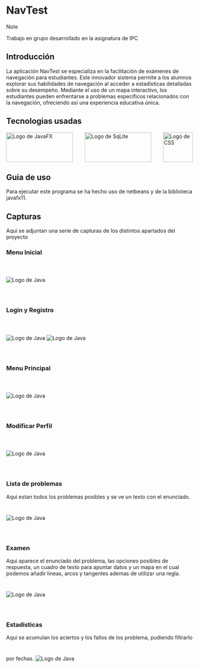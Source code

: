 # NavTest
> [!Note]
> Trabajo en grupo desarrollado en la asignatura de IPC

## Introducción

La aplicación NavTest se especializa en la facilitación de exámenes de navegación para estudiantes. Este innovador sistema permite a los alumnos explorar sus habilidades de navegación al acceder a estadísticas detalladas sobre su desempeño. Mediante el uso de un mapa interactivo, los estudiantes pueden enfrentarse a problemas específicos relacionados con la navegación, ofreciendo así una experiencia educativa única.

## Tecnologias usadas

<div style="display: flex; justify-content: space-between; align-items: center; width: 100%;">
    <img src="fotos_readme/logo-javafx.png" alt="Logo de JavaFX" width="180" height="80">
    &nbsp;&nbsp;&nbsp;&nbsp;
    &nbsp;&nbsp;&nbsp;&nbsp;
    <img src="fotos_readme/logo-sqlite.png" alt="Logo de SqLite" width="180" height="80">
    &nbsp;&nbsp;&nbsp;&nbsp;
    &nbsp;&nbsp;&nbsp;&nbsp;
    <img src="fotos_readme/logo-css.png" alt="Logo de CSS" width="80" height="80">
</div>

## Guia de uso

Para ejecutar este programa se ha hecho uso de netbeans y de la biblioteca javafx11.

## Capturas
Aqui se adjuntan una serie de capturas de los distintos apartados del proyecto

### Menu Inicial

<img src="fotos_readme/inicio.png" alt="Logo de Java" style="margin-bottom: 40px; margin-top: 40px;">

### Login y Registro

<img src="fotos_readme/login.png" alt="Logo de Java" style="margin-bottom: 40px; margin-top: 40px;">
<img src="fotos_readme/Registro.png" alt="Logo de Java" style="margin-top: 40px;">

### Menu Principal

<img src="fotos_readme/principal.png" alt="Logo de Java" style="margin-bottom: 40px; margin-top: 40px;">

### Modificar Perfil

<img src="fotos_readme/modificar%20perfil.png" alt="Logo de Java" style="margin-bottom: 40px; margin-top: 40px;">

### Lista de problemas
Aqui estan todos los problemas posibles y se ve un texto con el enunciado.
<img src="fotos_readme/lista%20de%20problemas.png" alt="Logo de Java" style="margin-bottom: 40px; margin-top: 40px;">

### Examen
Aqui aparece el enunciado del problema, las opciones posibles de respuesta, un cuadro de texto para apuntar datos y un mapa en el cual podemos añadir lineas, arcos y tangentes ademas de utilizar una regla.
<img src="fotos_readme/problema.png" alt="Logo de Java" style="margin-bottom: 40px; margin-top: 40px;">

### Estadisticas
Aqui se acumulan los aciertos y los fallos de los problema, pudiendo filtrarlo por fechas.
<img src="fotos_readme/estadisticas.png" alt="Logo de Java" style="margin-bottom: 40px; margin-top: 40px;">
